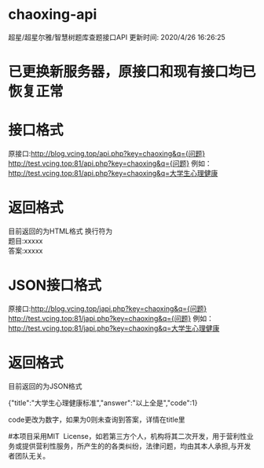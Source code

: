 # chaoxing-api

超星/超星尔雅/智慧树题库查题接口API
更新时间: 2020/4/26 16:26:25

# 已更换新服务器，原接口和现有接口均已恢复正常
# 接口格式

原接口:http://blog.vcing.top/api.php?key=chaoxing&q={问题}
http://test.vcing.top:81/api.php?key=chaoxing&q={问题}
例如：
http://test.vcing.top:81/api.php?key=chaoxing&q=大学生心理健康

# 返回格式

目前返回的为HTML格式
换行符为<br>
题目:xxxxx<br>
答案:xxxxx

# JSON接口格式

原接口:http://blog.vcing.top/japi.php?key=chaoxing&q={问题}
http://test.vcing.top:81/japi.php?key=chaoxing&q={问题}
例如：
http://test.vcing.top:81/japi.php?key=chaoxing&q=大学生心理健康

# 返回格式

目前返回的为JSON格式

{"title":"大学生心理健康标准","answer":"以上全是","code":1}

code更改为数字，如果为0则未查询到答案，详情在title里

#本项目采用MIT  License，如若第三方个人，机构将其二次开发，用于营利性业务或提供营利性服务，所产生的的各类纠纷，法律问题，均由其本人承担,与开发者团队无关。

